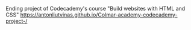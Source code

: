 Ending project of Codecademy's course "Build websites with HTML and CSS"
https://antonliutvinas.github.io/Colmar-academy-codecademy-project-/
